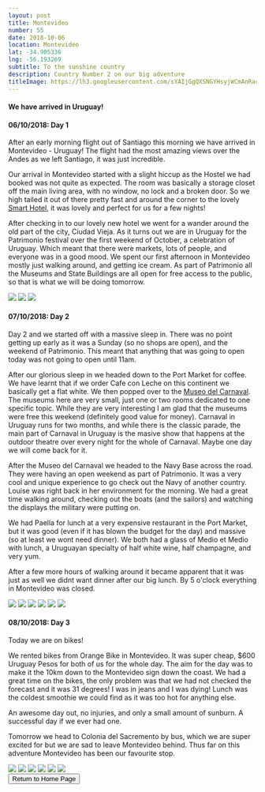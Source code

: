 ```yaml
---
layout: post
title: Montevideo
number: 55
date: 2018-10-06
location: Montevideo
lat: -34.905336
lng: -56.193269
subtitle: To the sunshine country
description: Country Number 2 on our big adventure 
titleImage: https://lh3.googleusercontent.com/sYAIjGgQXSNGYHsyjWCmAnRacl7FkR0CmkFZyenypODJkHfMhMq7GI8Jnnwgd6XjEvVBdOAv0r1yuQRIiOWPA-Lz3GUg8yYx-T_YF2tgHY5J_qp3kBV3CcnB_4XsvmdPYXriqlWbEnk=w2400
---
```


<h4>We have arrived in Uruguay!</h4>

<h4>06/10/2018: Day 1</h4>

After an early morning flight out of Santiago this morning we have arrived in Montevideo - Uruguay! 
The flight had the most amazing views over the Andes as we left Santiago, it was just incredible.

Our arrival in Montevideo started with a slight hiccup as the Hostel we had booked was not quite as expected. The room was basically a storage closet off the main living area, with no window, no lock and a broken door.
So we high tailed it out of there pretty fast and around the corner to the lovely <a target="_blank" href="http://smarthotelmontevideo.com/es/">Smart Hotel</a>, it was lovely and perfect for us for a few nights!

After checking in to our lovely new hotel we went for a wander around the old part of the city, Ciudad Vieja. 
As it turns out we are in Uruguay for the Patrimonio festival over the first weekend of October, a celebration of Uruguay. Which meant that there were markets, lots of people, and everyone was in a good mood. 
We spent our first afternoon in Montevideo mostly just walking around, and getting ice cream. As part of Patrimonio all the Museums and State Buildings are all open for free access to the public, so that is what we will be doing tomorrow. 

<img src="https://lh3.googleusercontent.com/kwtdMH1yv-IQyrca7W0vbz__3yL5iAzSd_-LMOgXPHB5IW63hs6SPmHRbPQb8_1hjCGbzjFYLe0MzR9db4jGvKioWq6AgFV294e8iaeZSMak1XWl8IYTkFoJSDqKl9PTwW6RsujT_kY=w2400" class="image1">
<img src="https://lh3.googleusercontent.com/SwjCXN1ztEbeTev4J9XZQZ9Yy4wV57pJQPaoesm459dx_09gPgNu8h9JNXuOdnow9lk85FQcTgjdc4FPdYHVYiykhM9cIXCaxiaOo2clPg801qb6FI8sCfGiVxke9-kYxaw-fC3KlzU=w2400" class="image1">
<img src="https://lh3.googleusercontent.com/3jBvqoZ_yRP5zhEsewnHhA_PVJqQpz3KBrPWhOOnf2RmmFguxXe-LYul_t4dYj6RAqCCeaRZzM8Un3DEtWrkbS3mc2BzcRamzRfMDs8NWykZfSwltkCkXp3nbXeZcEb9SgJJqzsbsIo=w2400" class="image1">

<h4>07/10/2018: Day 2</h4>

Day 2 and we started off with a massive sleep in. There was no point getting up early as it was a Sunday (so no shops are open), and the weekend of Patrimonio. This meant that anything that was going to open today was not going to open until 11am.

After our glorious sleep in we headed down to the Port Market for coffee. We have learnt that if we order Cafe con Leche on this continent we basically get a flat white.
We then popped over to the <a target="_blank" href="http://museodelcarnaval.org/">Museo del Carnaval</a>. The museums here are very small, just one or two rooms dedicated to one specific topic. While they are very interesting I am glad that the museums were free this weekend (definitely good value for money).
Carnaval in Uruguay runs for two months, and while there is the classic parade, the main part of Carnaval in Uruguay is the masive show that happens at the outdoor theatre over every night for the whole of Carnaval. Maybe one day we will come back for it. 

After the Museo del Carnaval we headed to the Navy Base across the road. They were having an open weekend as part of Patrimonio. It was a very cool and unique experience to go check out the Navy of another country. Louise was right back in her environment for the morning. 
We had a great time walking around, checking out the boats (and the sailors) and watching the displays the military were putting on. 

We had Paella for lunch at a very expensive restaurant in the Port Market, but it was good (even if it has blown the budget for the day) and massive (so at least we wont need dinner). 
We both had a glass of Medio et Medio with lunch, a Uruguayan specialty of half white wine, half champagne, and very yum.

After a few more hours of walking around it became apparent that it was just as well we didnt want dinner after our big lunch. By 5 o'clock everything in Montevideo was closed. 

<img src="https://lh3.googleusercontent.com/Za_zCk6snOlgt8mpJMbElEzPro4H5pnYGNiQiW3eY1q7EJRnAyzaEp5A6flzUTK7fgKPVDO2gDfbw503RX2RnxbqCLVmRR_S_crM3_vjIDw6hEanFu0dNJPYTkcOUlzzB2m-zrvs3O0=w2400" class="image1">
<img src="https://lh3.googleusercontent.com/UDDLvpm0xRPVNzi7oBAi5vGv0MmvjQAu_vYozZ2ysyo8zg_RAeA1yWPLLXMXXnUhQ3iPpGck6alsqCCkI7wqMhByK4yzxoih1qvn1PV4b_eTU2Xv9Q_UqPPkI0kotgLNoUA1sInSzys=w2400" class="image1">
<img src="https://lh3.googleusercontent.com/pNbhuM7EXmsTRivzSh4QPVS1jmcqfMe7AJdmPmS-aTUQ_1MMIhn27Irgkw-4C4G3Nyhrre0oS6qaPLZMPLly8yZTN9ViqaYCyH8w4xe-_t2jcLbu2zJ2VRdCEISW8JjSoPEg4ilzl0I=w2400" class="image1">
<img src="https://lh3.googleusercontent.com/qLEVRzedH1z8TSMbXNQ061NcUe-smAazXsSnfhP3k2qVMUVMGW0JyQZYSWjmtgUr-bhqByLQUF0mRr6PzsZ1irx9YOv_Q9i4MR5oHxuDPjyMowIYjHuZZCd_2xV4chUlwm0zZFaxARc=w2400" class="image1">
<img src="https://lh3.googleusercontent.com/-FofTlApxnnDydoddRcO4sTeykuSPMDOEGfWgbyw_dvsdKwYOrCqGjlyVXMCuOyYZHx1PPsJxYROJK6Szmq1ZEFNmx8die8uATBiWNXAhgg8KjLMb5T7UJJDtRWDtyu5w6C-42xpT-k=w2400" class="image1">
<img src="https://lh3.googleusercontent.com/T7ytK3SmMpYU0fpuSrgWxksf0ZXCxuWrBCzwDz3aKblVZwHtYqe7rAggjfYi_v6IoaNVrfVb0CjAI6NyLf6HtiLGj0JAbbu8owFSgnV_FQaq53Ag6gCI4CrHUu6ENYUrHUWkip8Z-9s=w2400" class="image1">

<h4>08/10/2018: Day 3</h4>

Today we are on bikes!

We rented bikes from Orange Bike in Montevideo. It was super cheap, $600 Uruguay Pesos for both of us for the whole day.
The aim for the day was to make it the 10km down to the Montevideo sign down the coast. We had a great time on the bikes, the only problem was that we had not checked the forecast and it was 31 degrees!
I was in jeans and I was dying! Lunch was the coldest smoothie we could find as it was too hot for anything else.

An awesome day out, no injuries, and only a small amount of sunburn. A successful day if we ever had one. 

Tomorrow we head to Colonia del Sacremento by bus, which we are super excited for but we are sad to leave Montevideo behind. Thus far on this adventure Montevideo has been our favourite stop.

<img src="https://lh3.googleusercontent.com/jcstX8TtdpQHZB95_QfZ1LxvUNEKDrcTRjYUi2KwKm_eBE96lC6-F0kaPn5H2CK4i18tFLgYflSud88nNu34JuFyVWCplFywSyI034uuDdW-h293Kidb6J8jLPrg9Ao3UU5SzjjgST0=w2400" class="image1">
<img src="https://lh3.googleusercontent.com/5_CM3HnwjZKdHKj6hiX-yANaBRRvv5rTMbQbcVBO2MZnRKRe55LDgU7tIF9Qcjs8DVC398uUTQZ9JWUNJFNoJnA2QaGEkvBSIhHov2VywLHieKg0g7RQSG_7Q8CPOJHj_DQHmWQly2w=w2400" class="image1">
<img src="https://lh3.googleusercontent.com/EMZN-xEU8WogudlGmqdawUU99TuF36BZHKr2FEz_uWyXB_PxsmlPzZiI9wNBCOkSH2Fr2-2V5-wwVyJXZNfT5uOgVgYJ3XQ59mSTaliMNeyysQa0vX1KiwQlVY0YvnE9cjTZlvWBYVU=w2400" class="image1">
<img src="https://lh3.googleusercontent.com/ExOsqffftsRo2r42ua2TMNQdiBrVJXYS6QchRiCwPZyUbpkRLYF6Lf0QXgwzMIl5KMAcu7PvILLXOVc5qUp6Gtmm505jAx1aFk4TT6irHFJsyrTkK_yxNAO0c45sxlqT6ZV25w4GEFA=w2400" class="image1">
<img src="https://lh3.googleusercontent.com/vjUZ3JnMq-nWZSeVkap6hQ00oAZLHiz39cFqGDSGAdH_GsLZ1bkj8TyVe_xCUJQuwVhEEOjJKSAwuAT0vVVLcRQRm6eAh-zMvDHF_pUiuRnX5rSr0n-oJDovhvpe4i6lDrCAb1duypY=w2400" class="image1">
<img src="https://lh3.googleusercontent.com/WSS95SGnaYpIdt3SHmOn9doxjcskiZ6P3RYSLtknQhWTicOn92-hq2DvjGKGEH608dDw-SjR7lOyM5ZqRFulDD8tyYD-v5XjlSQWcUIrNo1b0GuaDMFyzkBo9P0J8adZi20R32AoCZs=w2400" class="image1">

<div class="wrapper">
  <input type="button" class="button" value="Return to Home Page" onclick="self.close()">
</div>
